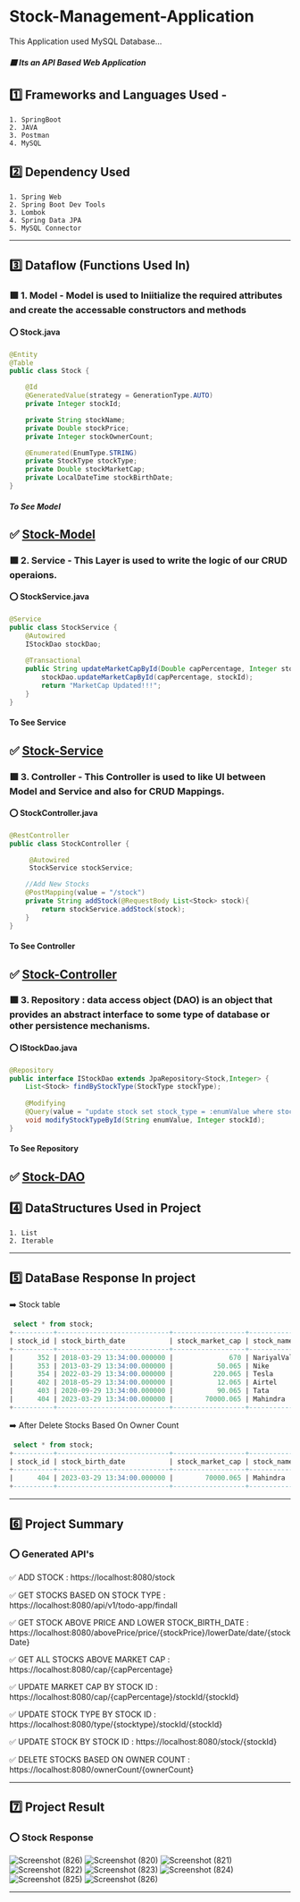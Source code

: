 # Stock-Management-Application
This Application used MySQL Database...

##### :purple_square: Its an API Based Web Application
## :one: Frameworks and Languages Used -
    1. SpringBoot
    2. JAVA
    3. Postman
    4. MySQL
    
## :two: Dependency Used
    1. Spring Web
    2. Spring Boot Dev Tools
    3. Lombok
    4. Spring Data JPA
    5. MySQL Connector
-----------------------------------------------------------------------------------------------------------------------------------------------------------------------
## :three: Dataflow (Functions Used In)
### :purple_square: 1. Model - Model is used to Iniitialize the required attributes and create the accessable constructors and methods
#### :o: Stock.java
```java
@Entity
@Table
public class Stock {

    @Id
    @GeneratedValue(strategy = GenerationType.AUTO)
    private Integer stockId;

    private String stockName;
    private Double stockPrice;
    private Integer stockOwnerCount;

    @Enumerated(EnumType.STRING)
    private StockType stockType;
    private Double stockMarketCap;
    private LocalDateTime stockBirthDate;
}
```

##### To See Model
:white_check_mark: [Stock-Model](https://github.com/Anushri-glitch/Stock-Management-Application/tree/master/src/main/java/com/Shrishti/StockManagement/model)
-----------------------------------------------------------------------------------------------------------------------------------------------------------------------

### :purple_square: 2. Service - This Layer is used to write the logic of our CRUD operaions.
#### :o: StockService.java
```java
@Service
public class StockService {
    @Autowired
    IStockDao stockDao;
    
    @Transactional
    public String updateMarketCapById(Double capPercentage, Integer stockId) {
        stockDao.updateMarketCapById(capPercentage, stockId);
        return "MarketCap Updated!!!";
    }
}
```

#### To See Service
:white_check_mark: [Stock-Service](https://github.com/Anushri-glitch/Stock-Management-Application/blob/master/src/main/java/com/Shrishti/StockManagement/service/StockService.java)
----------------------------------------------------------------------------------------------------------------------------------------------------

### :purple_square: 3. Controller - This Controller is used to like UI between Model and Service and also for CRUD Mappings.
#### :o: StockController.java
```java
@RestController
public class StockController {

     @Autowired
     StockService stockService;

    //Add New Stocks
    @PostMapping(value = "/stock")
    private String addStock(@RequestBody List<Stock> stock){
        return stockService.addStock(stock);
    }
}
```

#### To See Controller
:white_check_mark: [Stock-Controller](https://github.com/Anushri-glitch/Stock-Management-Application/blob/master/src/main/java/com/Shrishti/StockManagement/controller/StockController.java)
-----------------------------------------------------------------------------------------------------------------------------------------------------------------------
### :purple_square: 3. Repository : data access object (DAO) is an object that provides an abstract interface to some type of database or other persistence mechanisms.
#### :o: IStockDao.java
```java
@Repository
public interface IStockDao extends JpaRepository<Stock,Integer> {
    List<Stock> findByStockType(StockType stockType);
    
    @Modifying
    @Query(value = "update stock set stock_type = :enumValue where stock_id = :stockId", nativeQuery = true)
    void modifyStockTypeById(String enumValue, Integer stockId);
}
```

#### To See Repository
:white_check_mark: [Stock-DAO](https://github.com/Anushri-glitch/Stock-Management-Application/blob/master/src/main/java/com/Shrishti/StockManagement/repository/IStockDao.java)
-------------------------------------------------------------------------------------------------------------------------------------------------------

## :four: DataStructures Used in Project
    1. List
    2. Iterable
-------------------------------------------------------------------------------------------------------------------------------------------------------
## :five: DataBase Response In project

:arrow_right: Stock table

```sql
 select * from stock;
+----------+----------------------------+------------------+-------------+-------------------+-------------+------------+
| stock_id | stock_birth_date           | stock_market_cap | stock_name  | stock_owner_count | stock_price | stock_type |
+----------+----------------------------+------------------+-------------+-------------------+-------------+------------+
|      352 | 2018-03-29 13:34:00.000000 |              670 | NariyalVala |                24 |        4000 | Health     |
|      353 | 2013-03-29 13:34:00.000000 |           50.065 | Nike        |                12 |         708 | Self       |
|      354 | 2022-03-29 13:34:00.000000 |          220.065 | Tesla       |                34 |        1020 | IT         |
|      402 | 2018-05-29 13:34:00.000000 |           12.065 | Airtel      |                45 |         200 | IT         |
|      403 | 2020-09-29 13:34:00.000000 |           90.065 | Tata        |                45 |         300 | Self       |
|      404 | 2023-03-29 13:34:00.000000 |        70000.065 | Mahindra    |              1000 |        2000 | IT         |
+----------+----------------------------+------------------+-------------+-------------------+-------------+------------+
```

:arrow_right: After Delete Stocks Based On Owner Count

```sql
 select * from stock;
+----------+----------------------------+------------------+------------+-------------------+-------------+------------+
| stock_id | stock_birth_date           | stock_market_cap | stock_name | stock_owner_count | stock_price | stock_type |
+----------+----------------------------+------------------+------------+-------------------+-------------+------------+
|      404 | 2023-03-29 13:34:00.000000 |        70000.065 | Mahindra   |              1000 |        2000 | IT         |
+----------+----------------------------+------------------+------------+-------------------+-------------+------------+
```

----------------------------------------------------------------------------------------------------------------------------------------------------------
## :six: Project Summary
### :o: Generated API's

:white_check_mark: ADD STOCK : https://localhost:8080/stock

:white_check_mark: GET STOCKS BASED ON STOCK TYPE : https://localhost:8080/api/v1/todo-app/findall

:white_check_mark: GET STOCK ABOVE PRICE AND LOWER STOCK_BIRTH_DATE : https://localhost:8080/abovePrice/price/{stockPrice}/lowerDate/date/{stockDate}

:white_check_mark: GET ALL STOCKS ABOVE MARKET CAP : https://localhost:8080/cap/{capPercentage}

:white_check_mark: UPDATE MARKET CAP BY STOCK ID : https://localhost:8080/cap/{capPercentage}/stockId/{stockId}

:white_check_mark: UPDATE STOCK TYPE BY STOCK ID : https://localhost:8080/type/{stocktype}/stockId/{stockId}

:white_check_mark: UPDATE STOCK BY STOCK ID : https://localhost:8080/stock/{stockId}

:white_check_mark: DELETE STOCKS BASED ON OWNER COUNT : https://localhost:8080/ownerCount/{ownerCount}

--------------------------------------------------------------------------------------------------------------------------------------------------

## :seven: Project Result
### :o: Stock Response

![Screenshot (826)](https://github.com/Anushri-glitch/Stock-Management-Application/assets/47708011/83b56ed5-3484-4692-b3ca-c7cd457cdeba)
![Screenshot (820)](https://github.com/Anushri-glitch/Stock-Management-Application/assets/47708011/37650d22-700a-41e1-ac03-004ebb504ba3)
![Screenshot (821)](https://github.com/Anushri-glitch/Stock-Management-Application/assets/47708011/3a7e7e71-64f9-4237-abea-ae46d460ade7)
![Screenshot (822)](https://github.com/Anushri-glitch/Stock-Management-Application/assets/47708011/13b2bebf-8b44-44c4-a11c-c7dd746e7887)
![Screenshot (823)](https://github.com/Anushri-glitch/Stock-Management-Application/assets/47708011/295d124f-1b77-4498-a268-53b27584e5df)
![Screenshot (824)](https://github.com/Anushri-glitch/Stock-Management-Application/assets/47708011/a8f156b8-c035-4f20-b0ae-96262d76c6ab)
![Screenshot (825)](https://github.com/Anushri-glitch/Stock-Management-Application/assets/47708011/da6503a9-c113-4185-8992-5694c630adb3)
![Screenshot (826)](https://github.com/Anushri-glitch/Stock-Management-Application/assets/47708011/aee81934-ae58-495b-b62c-79fd7a567205)



-----------------------------------------------------------------------------------------------------------------------------------------------------




